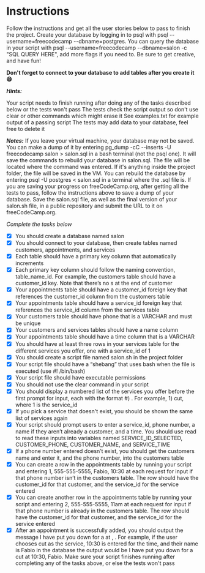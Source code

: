 # Instructions
Follow the instructions and get all the user stories below to pass to finish the project. Create your database by logging in to psql with psql --username=freecodecamp --dbname=postgres. You can query the database in your script with psql --username=freecodecamp --dbname=salon -c "SQL QUERY HERE", add more flags if you need to. Be sure to get creative, and have fun!

**Don't forget to connect to your database to add tables after you create it 😄**

_**Hints:**_

Your script needs to finish running after doing any of the tasks described below or the tests won't pass
The tests check the script output so don't use clear or other commands which might erase it
See examples.txt for example output of a passing script
The tests may add data to your database, feel free to delete it

_**Notes:**_
If you leave your virtual machine, your database may not be saved. You can make a dump of it by entering pg_dump -cC --inserts -U freecodecamp salon > salon.sql in a bash terminal (not the psql one). It will save the commands to rebuild your database in salon.sql. The file will be located where the command was entered. If it's anything inside the project folder, the file will be saved in the VM. You can rebuild the database by entering psql -U postgres < salon.sql in a terminal where the .sql file is.
If you are saving your progress on freeCodeCamp.org, after getting all the tests to pass, follow the instructions above to save a dump of your database. Save the salon.sql file, as well as the final version of your salon.sh file, in a public repository and submit the URL to it on freeCodeCamp.org.

_Complete the tasks below_
- [x] You should create a database named salon
- [x] You should connect to your database, then create tables named customers, appointments, and services
- [x] Each table should have a primary key column that automatically increments
- [x] Each primary key column should follow the naming convention, table_name_id. For example, the customers table should have a customer_id key. Note that there’s no s at the end of customer
- [x] Your appointments table should have a customer_id foreign key that references the customer_id column from the customers table
- [x] Your appointments table should have a service_id foreign key that references the service_id column from the services table
- [x] Your customers table should have phone that is a VARCHAR and must be unique
- [x] Your customers and services tables should have a name column
- [x] Your appointments table should have a time column that is a VARCHAR
- [x] You should have at least three rows in your services table for the different services you offer, one with a service_id of 1
- [x] You should create a script file named salon.sh in the project folder
- [x] Your script file should have a “shebang” that uses bash when the file is executed (use #! /bin/bash)
- [x] Your script file should have executable permissions
- [x] You should not use the clear command in your script
- [x] You should display a numbered list of the services you offer before the first prompt for input, each with the format #) <service>. For example, 1) cut, where 1 is the service_id
- [x] If you pick a service that doesn't exist, you should be shown the same list of services again
- [x] Your script should prompt users to enter a service_id, phone number, a name if they aren’t already a customer, and a time. You should use read to read these inputs into variables named SERVICE_ID_SELECTED, CUSTOMER_PHONE, CUSTOMER_NAME, and SERVICE_TIME
- [x] If a phone number entered doesn’t exist, you should get the customers name and enter it, and the phone number, into the customers table
- [x] You can create a row in the appointments table by running your script and entering 1, 555-555-5555, Fabio, 10:30 at each request for input if that phone number isn’t in the customers table. The row should have the customer_id for that customer, and the service_id for the service entered
- [x] You can create another row in the appointments table by running your script and entering 2, 555-555-5555, 11am at each request for input if that phone number is already in the customers table. The row should have the customer_id for that customer, and the service_id for the service entered
- [x] After an appointment is successfully added, you should output the message I have put you down for a <service> at <time>, <name>. For example, if the user chooses cut as the service, 10:30 is entered for the time, and their name is Fabio in the database the output would be I have put you down for a cut at 10:30, Fabio. Make sure your script finishes running after completing any of the tasks above, or else the tests won't pass
